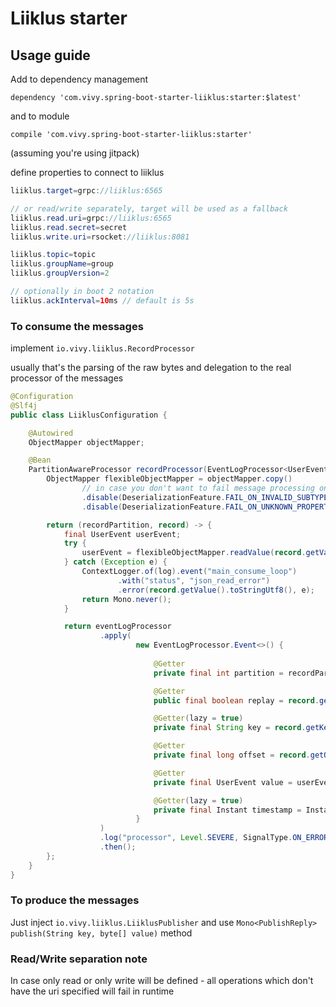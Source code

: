 # Liiklus starter

## Usage guide

Add to dependency management

`dependency 'com.vivy.spring-boot-starter-liiklus:starter:$latest'`

and to module 

`compile 'com.vivy.spring-boot-starter-liiklus:starter'`

(assuming you're using jitpack)

define properties to connect to liiklus

```java
liiklus.target=grpc://liiklus:6565

// or read/write separately, target will be used as a fallback
liiklus.read.uri=grpc://liiklus:6565
liiklus.read.secret=secret
liiklus.write.uri=rsocket://liiklus:8081

liiklus.topic=topic
liiklus.groupName=group
liiklus.groupVersion=2

// optionally in boot 2 notation
liiklus.ackInterval=10ms // default is 5s
```

### To consume the messages
implement `io.vivy.liiklus.RecordProcessor`

usually that's the parsing of the raw bytes and delegation to the real processor of the messages

```java
@Configuration
@Slf4j
public class LiiklusConfiguration {

    @Autowired
    ObjectMapper objectMapper;

    @Bean
    PartitionAwareProcessor recordProcessor(EventLogProcessor<UserEvent> eventLogProcessor) {
        ObjectMapper flexibleObjectMapper = objectMapper.copy()
                // in case you don't want to fail message processing on parse
                .disable(DeserializationFeature.FAIL_ON_INVALID_SUBTYPE)
                .disable(DeserializationFeature.FAIL_ON_UNKNOWN_PROPERTIES);

        return (recordPartition, record) -> {
            final UserEvent userEvent;
            try {
                userEvent = flexibleObjectMapper.readValue(record.getValue().toByteArray(), UserEvent.class);
            } catch (Exception e) {
                ContextLogger.of(log).event("main_consume_loop")
                        .with("status", "json_read_error")
                        .error(record.getValue().toStringUtf8(), e);
                return Mono.never();
            }

            return eventLogProcessor
                    .apply(
                            new EventLogProcessor.Event<>() {
                                
                                @Getter
                                private final int partition = recordPartition;

                                @Getter
                                public final boolean replay = record.getReplay();

                                @Getter(lazy = true)
                                private final String key = record.getKey().toStringUtf8();

                                @Getter
                                private final long offset = record.getOffset();

                                @Getter
                                private final UserEvent value = userEvent;

                                @Getter(lazy = true)
                                private final Instant timestamp = Instant.ofEpochMilli(Timestamps.toMillis(record.getTimestamp()));
                            }
                    )
                    .log("processor", Level.SEVERE, SignalType.ON_ERROR)
                    .then();
        };
    }
}
```

### To produce the messages

Just inject `io.vivy.liiklus.LiiklusPublisher` and use `Mono<PublishReply> publish(String key, byte[] value)` method

### Read/Write separation note

In case only read or only write will be defined - all operations which don't have the uri specified will fail in runtime 
